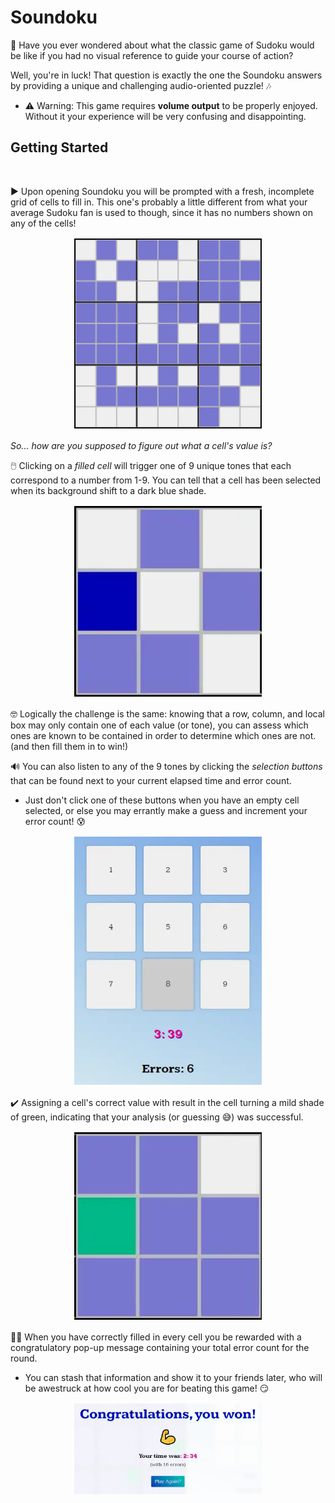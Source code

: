 # Soundoku

🤔 Have you ever wondered about what the classic game of Sudoku would be like if you had no visual reference to guide your course of action?

Well, you're in luck! That question is exactly the one the Soundoku answers by providing a unique and challenging audio-oriented puzzle! 🎶

- ⚠️ Warning: This game requires **volume output** to be properly enjoyed. Without it your experience will be very confusing and disappointing.

## Getting Started

<br>

▶️ Upon opening Soundoku you will be prompted with a fresh, incomplete grid of cells to fill in. This one's probably a little different from what your average Sudoku fan is used to though, since it has no numbers shown on any of the cells!

<div align='center' style="margin: 1rem 0"><img src='src/assets/readme/board.webp' alt='Soundoku board' width='300' /></div>

_So... how are you supposed to figure out what a cell's value is?_

🖱️ Clicking on a _filled cell_ will trigger one of 9 unique tones that each correspond to a number from 1-9. You can tell that a cell has been selected when its background shift to a dark blue shade.

<div align='center' style="margin: 1rem 0"><img src='src/assets/readme/selectedCell.webp' alt='Selected Cell' width='300' /></div>

🤓 Logically the challenge is the same: knowing that a row, column, and local box may only contain one of each value (or tone), you can assess which ones are known to be contained in order to determine which ones are not. (and then fill them in to win!)

🔊 You can also listen to any of the 9 tones by clicking the _selection buttons_ that can be found next to your current elapsed time and error count.

- Just don't click one of these buttons when you have an empty cell selected, or else you may errantly make a guess and increment your error count! 😰

<div align='center' style="margin: 1rem 0"><img src='src/assets/readme/selection.webp' alt='Selection buttons' width='300' /></div>

✔️ Assigning a cell's correct value with result in the cell turning a mild shade of green, indicating that your analysis (or guessing 😅) was successful.

<div align='center' style="margin: 1rem 0"><img src='src/assets/readme/filledCell.webp' alt='Cell that has been correctly identified' width='300' /></div>

🎉🎉 When you have correctly filled in every cell you be rewarded with a congratulatory pop-up message containing your total error count for the round.

- You can stash that information and show it to your friends later, who will be awestruck at how cool you are for beating this game! 😏

<div align='center' style="margin: 1rem 0"><img src='src/assets/readme/win.webp' alt='Win screen' width='300' /></div>
